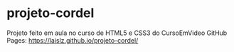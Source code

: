 # projeto-cordel
Projeto feito em aula no curso de HTML5 e CSS3 do CursoEmVideo
GitHub Pages: https://laislz.github.io/projeto-cordel/
